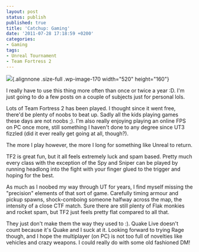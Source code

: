 ```yaml
---
layout: post
status: publish
published: true
title: 'Catchup: Gaming'
date: '2011-07-28 17:18:59 +0200'
categories:
- Gaming
tags:
- Unreal Tournament
- Team Fortress 2
---
```


![](http://shrimpworks.za.net/wp-content/uploads/2011/07/tf2.jpg){.alignnone
.size-full .wp-image-170 width="520" height="160"}

I really have to use this thing more often than once or twice a year :D.
I'm just going to do a few posts on a couple of subjects just for
personal lols.

Lots of Team Fortress 2 has been played. I thought since it went free,
there'd be plenty of noobs to beat up. Sadly all the kids playing games
these days are not noobs ;). I'm also really enjoying playing an online
FPS on PC once more, still something I haven't done to any degree since
UT3 fizzled (did it ever really get going at all, though?).

The more I play however, the more I long for something like Unreal to
return.

TF2 is great fun, but it all feels extremely luck and spam based. Pretty
much every class with the exception of the Spy and Sniper can be played
by running headlong into the fight with your finger glued to the trigger
and hoping for the best.

As much as I noobed my way through UT for years, I find myself missing
the "precision" elements of that sort of game. Carefully timing armour
and pickup spawns, shock-comboing someone halfway across the map, the
intensity of a close CTF match. Sure there are still plenty of Flak
monkies and rocket spam, but TF2 just feels pretty flat compared to all
that.

They just don't make them the way they used to :). Quake Live doesn't
count because it's Quake and I suck at it. Looking forward to trying
Rage though, and I hope the multiplayer (on PC) is not too full of
novelties like vehicles and crazy weapons. I could really do with some
old fashioned DM!
